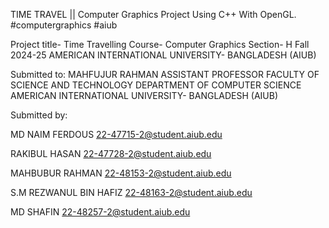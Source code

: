 TIME TRAVEL || Computer Graphics Project Using C++ With OpenGL. #computergraphics #aiub

Project title-  Time Travelling
Course- Computer Graphics
Section- H
Fall 2024-25
AMERICAN INTERNATIONAL UNIVERSITY- BANGLADESH (AIUB)
 
 
Submitted to:
MAHFUJUR RAHMAN
ASSISTANT PROFESSOR
FACULTY OF SCIENCE AND TECHNOLOGY
DEPARTMENT OF COMPUTER SCIENCE
AMERICAN INTERNATIONAL UNIVERSITY- BANGLADESH (AIUB)
 
Submitted by:
 
MD NAIM FERDOUS
22-47715-2@student.aiub.edu
 
RAKIBUL HASAN
22-47728-2@student.aiub.edu
 
MAHBUBUR RAHMAN
22-48153-2@student.aiub.edu
 
S.M REZWANUL BIN HAFIZ
22-48163-2@student.aiub.edu
 
 
MD SHAFIN
22-48257-2@student.aiub.edu
